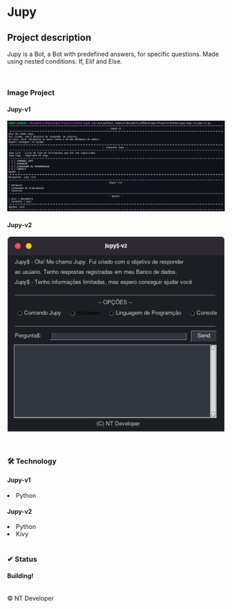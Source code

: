 # Jupy

## Project description

<p>
    Jupy is a Bot, a Bot with predefined answers, for specific questions.
    Made using nested conditions: If, Elif and Else.
</p>

<br>

### Image Project
#### Jupy-v1
![Jupy-v1](/Img/Jupy-v1.png)

#### Jupy-v2
![Jupy-v2](/Img/Jupy-v2.png)

<br>

### 🛠 Technology

#### Jupy-v1
<li> Python </li>

#### Jupy-v2
<li> Python </li>
<li>Kivy</li>

<br>

### ✔ Status

<h4>Building!</h4>

<br>

<footer>&copy; NT Developer</footer>